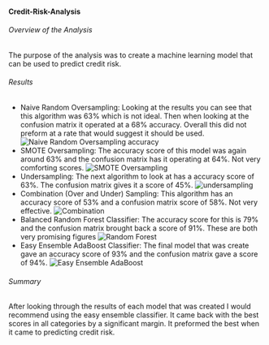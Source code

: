 #### Credit-Risk-Analysis
###### Overview of the Analysis
The purpose of the analysis was to create a machine learning model that can be used to predict credit risk.
###### Results
* Naive Random Oversampling: Looking at the results you can see that this algorithm was 63% which is not ideal. Then when looking at the confusion matrix it operated at a 68% accuracy. Overall this did not preform at a rate that would suggest it should be used.
![Naive Random Oversampling accuracy](https://user-images.githubusercontent.com/105613428/193447703-53c0c718-eca7-43bc-a63d-29d98036e268.PNG)
* SMOTE Oversampling: The accuracy score of this model was again around 63% and the confusion matrix has it operating at 64%. Not very comforting scores.
![SMOTE Oversampling](https://user-images.githubusercontent.com/105613428/193448024-d09a9178-6e83-4ab4-8616-2d184831f27f.PNG)
* Undersampling: The next algorithm to look at has a accuracy score of 63%. The confusion matrix gives it a score of 45%. 
![undersampling](https://user-images.githubusercontent.com/105613428/193448193-c8958746-ce88-4b15-959e-18cde21e7a59.PNG)
* Combination (Over and Under) Sampling: This algorithm has an accuracy score of 53% and a confusion matrix score of 58%. Not very effective.
![Combination](https://user-images.githubusercontent.com/105613428/193448402-e10d67e3-df63-4ed3-9a0f-9a9cae33885d.PNG)
* Balanced Random Forest Classifier: The accuracy score for this is 79% and the confusion matrix brought back a score of 91%. These are both very promising figures
![Random Forest](https://user-images.githubusercontent.com/105613428/193448704-c20b0807-885c-4cf0-bd28-4da7f87cd86b.PNG)
* Easy Ensemble AdaBoost Classifier: The final model that was create gave an accuracy score of 93% and the confusion matrix gave a score of 94%.
![Easy Ensemble AdaBoost](https://user-images.githubusercontent.com/105613428/193448791-324e0fa3-394d-49e1-9cdf-9cb6810b1140.PNG)

###### Summary
After looking through the results of each model that was created I would recommend using the easy ensemble classifier. It came back with the best scores in all categories by a significant margin. It preformed the best when it came to predicting credit risk.
